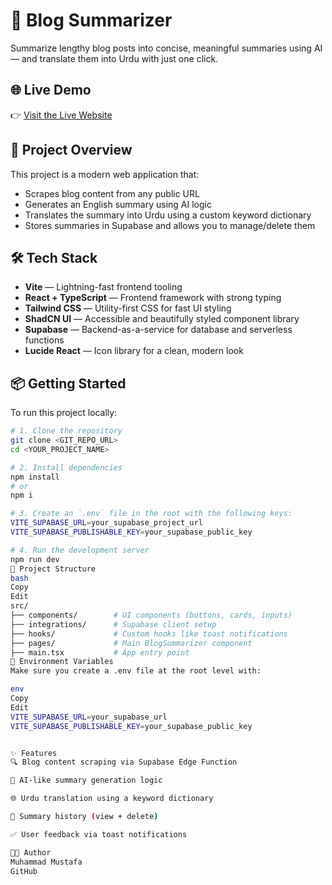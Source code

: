 # 🧠 Blog Summarizer

Summarize lengthy blog posts into concise, meaningful summaries using AI — and translate them into Urdu with just one click.

## 🌐 Live Demo

👉 [Visit the Live Website](https://blog-summarizer-topaz.vercel.app/)

## 🚀 Project Overview

This project is a modern web application that:
- Scrapes blog content from any public URL
- Generates an English summary using AI logic
- Translates the summary into Urdu using a custom keyword dictionary
- Stores summaries in Supabase and allows you to manage/delete them

## 🛠 Tech Stack

- **Vite** — Lightning-fast frontend tooling  
- **React + TypeScript** — Frontend framework with strong typing  
- **Tailwind CSS** — Utility-first CSS for fast UI styling  
- **ShadCN UI** — Accessible and beautifully styled component library  
- **Supabase** — Backend-as-a-service for database and serverless functions  
- **Lucide React** — Icon library for a clean, modern look

## 📦 Getting Started

To run this project locally:

```bash
# 1. Clone the repository
git clone <GIT_REPO_URL>
cd <YOUR_PROJECT_NAME>

# 2. Install dependencies
npm install
# or
npm i

# 3. Create an `.env` file in the root with the following keys:
VITE_SUPABASE_URL=your_supabase_project_url
VITE_SUPABASE_PUBLISHABLE_KEY=your_supabase_public_key

# 4. Run the development server
npm run dev
📁 Project Structure
bash
Copy
Edit
src/
├── components/        # UI components (buttons, cards, inputs)
├── integrations/      # Supabase client setup
├── hooks/             # Custom hooks like toast notifications
├── pages/             # Main BlogSummarizer component
├── main.tsx           # App entry point
🔐 Environment Variables
Make sure you create a .env file at the root level with:

env
Copy
Edit
VITE_SUPABASE_URL=your_supabase_url
VITE_SUPABASE_PUBLISHABLE_KEY=your_supabase_public_key


✨ Features
🔍 Blog content scraping via Supabase Edge Function

🧠 AI-like summary generation logic

🌐 Urdu translation using a keyword dictionary

📜 Summary history (view + delete)

✅ User feedback via toast notifications

👨‍💻 Author
Muhammad Mustafa
GitHub